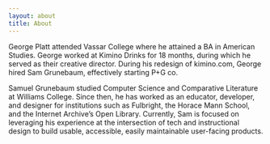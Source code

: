 ```yaml
---
layout: about
title: About
---
```


George Platt attended Vassar College where he attained a BA in American Studies. George worked at Kimino Drinks for 18 months, during which he served as their creative director. During his redesign of kimino.com, George hired Sam Grunebaum, effectively starting P+G co.

Samuel Grunebaum studied Computer Science and Comparative Literature at Williams College. Since then, he has worked as an educator, developer, and designer for institutions such as Fulbright, the Horace Mann School, and the Internet Archive’s Open Library. Currently, Sam is focused on leveraging his experience at the intersection of tech and instructional design to build usable, accessible, easily maintainable user-facing products.
